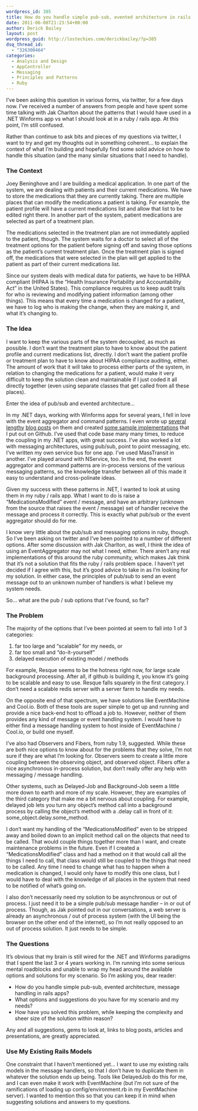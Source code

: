 ```yaml
---
wordpress_id: 385
title: How do you handle simple pub-sub, evented architecture in rails apps?
date: 2011-06-08T21:23:54+00:00
author: Derick Bailey
layout: post
wordpress_guid: http://lostechies.com/derickbailey/?p=385
dsq_thread_id:
  - "326300464"
categories:
  - Analysis and Design
  - AppController
  - Messaging
  - Principles and Patterns
  - Ruby
---
```

I&#8217;ve been asking this question in various forms, via twitter, for a few days now. I&#8217;ve received a number of answers from people and have spent some time talking with Jak Charlton about the patterns that I would have used in a .NET Winforms app vs what I should look at in a ruby / rails app. At this point, I&#8217;m still confused.

Rather than continue to ask bits and pieces of my questions via twitter, I want to try and get my thoughts out in something coherent&#8230; to explain the context of what I&#8217;m building and hopefully find some solid advice on how to handle this situation (and the many similar situations that I need to handle).

 

### The Context

Joey Beninghove and I are building a medical application. In one part of the system, we are dealing with patients and their current medications. We have to store the medications that they are currently taking. There are multiple places that can modify the medications a patient is taking. For example, the patient profile will have a current medications list and allow that list to be edited right there. In another part of the system, patient medications are selected as part of a treatment plan.

The medications selected in the treatment plan are not immediately applied to the patient, though. The system waits for a doctor to select all of the treatment options for the patient before signing off and saving those options as the patient&#8217;s current treatment plan. Once the treatment plan is signed off, the medications that were selected in the plan will get applied to the patient as part of their current medications list.

Since our system deals with medical data for patients, we have to be HIPAA compliant (HIPAA is the &#8220;Health Insurance Portability and Accountability Act&#8221; in the United States). This compliance requires us to keep audit trails for who is reviewing and modifying patient information (among other things). This means that every time a medication is changed for a patient, we have to log who is making the change, when they are making it, and what it&#8217;s changing to.

 

### The Idea

I want to keep the various parts of the system decoupled, as much as possible. I don&#8217;t want the treatment plan to have to know about the patient profile and current medications list, directly. I don&#8217;t want the patient profile or treatment plan to have to know about HIPAA compliance auditing, either. The amount of work that it will take to process either parts of the system, in relation to changing the medications for a patient, would make it very difficult to keep the solution clean and maintainable if I just coded it all directly together (even using separate classes that get called from all these places).

Enter the idea of pub/sub and evented architecture&#8230;

In my .NET days, working with Winforms apps for several years, I fell in love with the event aggregator and command patterns. I even wrote up [several](https://lostechies.com/derickbailey/2009/04/18/decoupling-workflow-and-forms-with-an-application-controller/) [lengthy](https://lostechies.com/derickbailey/2009/12/23/understanding-the-application-controller-through-object-messaging-patterns/) [blog posts](https://lostechies.com/derickbailey/2010/04/15/adding-request-reply-to-the-application-controller/) on them and created [some sample implementations](https://github.com/derickbailey/appcontroller) that I put out on Github. I&#8217;ve used that code base many many times, to reduce the coupling in my .NET apps, with great success. I&#8217;ve also worked a lot with messaging architectures, using pub/sub, point to point messaging, etc. I&#8217;ve written my own service bus for one app. I&#8217;ve used MassTransit in another. I&#8217;ve played around with NService, too. In the end, the event aggregator and command patterns are in-process versions of the various messaging patterns, so the knowledge transfer between all of this made it easy to understand and cross-polinate ideas.

Given my success with these patterns in .NET, I wanted to look at using them in my ruby / rails app. What I want to do is raise a &#8220;MedicationsModified&#8221; event / message, and have an arbitrary (unknown from the source that raises the event / message) set of handler receive the message and process it correctly. This is exactly what pub/sub or the event aggregator should do for me.

I know very little about the pub/sub and messaging options in ruby, though. So I&#8217;ve been asking on twitter and I&#8217;ve been pointed to a number of different options. After some discussion with Jak Charlton, as well, I think the idea of using an EventAggregator may not what I need, either. There aren&#8217;t any real implementations of this around the ruby community, which makes Jak think that it&#8217;s not a solution that fits the ruby / rails problem space. I haven&#8217;t yet decided if I agree with this, but it&#8217;s good advice to take in as I&#8217;m looking for my solution. In either case, the principles of pub/sub to send an event message out to an unknown number of handlers is what I believe my system needs.

So&#8230; what are the pub / sub options that I&#8217;ve found, so far?

 

### The Problem

The majority of the options that I&#8217;ve been pointed at seem to fall into 1 of 3 categories:

  1. far too large and &#8220;scalable&#8221; for my needs, or 
  2. far too small and &#8220;do-it-yourself&#8221;
  3. delayed execution of existing model / methods

For example, Resque seems to be the hotness right now, for large scale background processing. After all, if github is building it, you know it&#8217;s going to be scalable and easy to use. Resque falls squarely in the first category. I don&#8217;t need a scalable redis server with a server farm to handle my needs.

On the opposite end of that spectrum, we have solutions like EventMachine and Cool.io. Both of these tools are super simple to get up and running and provide a nice back-end host to offload a job to. However, neither of them provides any kind of message or event handling system. I would have to either find a message handling system to host inside of EventMachine / Cool.io, or build one myself.

I&#8217;ve also had Observers and Fibers, from ruby 1.9, suggested. While these are both nice options to know about for the problems that they solve, I&#8217;m not sure if they are what I&#8217;m looking for. Observers seem to create a little more coupling between the observing object, and observed object. Fibers offer a nice asynchronous in-process solution, but don&#8217;t really offer any help with messaging / message handling.

Other systems, such as Delayed-Job and Background-Job seem a little more down to earth and more of my scale. However, they are examples of the third category that make me a bit nervous about coupling. For example, delayed job lets you turn any object&#8217;s method call into a background process by calling the object&#8217;s method with a .delay call in front of it: some\_object.delay.some\_method.

I don&#8217;t want my handling of the &#8220;MedicationsModified&#8221; even to be stripped away and boiled down to an implicit method call on the objects that need to be called. That would couple things together more than I want, and create maintenance problems in the future. Even if I created a &#8220;MedicationsModified&#8221; class and had a method on it that would call all the things I need to call, that class would still be coupled to the things that need to be called. Any time I need to change what has to happen when a medication is changed, I would only have to modify this one class, but I would have to deal with the knowledge of all places in the system that need to be notified of what&#8217;s going on.

I also don&#8217;t necessarily need my solution to be asynchronous or out of process. I just need it to be a simple pub/sub message handler &#8211; in or out of process. Though, as Jak pointed out in our conversations, a web server is already an asynchronous / out of process system (with the UI being the browser on the other end of the internet), so I&#8217;m not really opposed to an out of process solution. It just needs to be simple.

 

### The Questions

It&#8217;s obvious that my brain is still wired for the .NET and Winforms paradigms that I spent the last 3 or 4 years working in. I&#8217;m running into some serious mental roadblocks and unable to wrap my head around the available options and solutions for my scenario. So I&#8217;m asking you, dear reader:

  * How do you handle simple pub-sub, evented architecture, message handling in rails apps?
  * What options and suggestions do you have for my scenario and my needs?
  * How have you solved this problem, while keeping the complexity and sheer size of the solution within reason?

Any and all suggestions, gems to look at, links to blog posts, articles and presentations, are greatly appreciated.

 

### Use My Existing Rails Models

One constraint that I haven&#8217;t mentioned yet&#8230; I want to use my existing rails models in the message handlers, so that I don&#8217;t have to duplicate them in whatever the solution ends up being. Tools like DelayedJob do this for me, and I can even make it work with EventMachine (but I&#8217;m not sure of the ramifications of loading up config/environment.rb in my EventMachine server).  I wanted to mention this so that you can keep it in mind when suggesting solutions and answers to my questions.